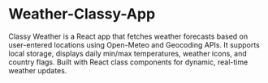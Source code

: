 # Weather-Classy-App
Classy Weather is a React app that fetches weather forecasts based on user-entered locations using Open-Meteo and Geocoding APIs. It supports local storage, displays daily min/max temperatures, weather icons, and country flags. Built with React class components for dynamic, real-time weather updates.
